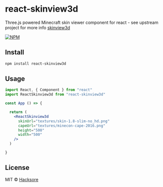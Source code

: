 # react-skinview3d

Three.js powered Minecraft skin viewer component for react - see upstream project for more info [skinview3d](https://github.com/bs-community/skinview3d)

[![NPM](https://img.shields.io/npm/v/react-skinview3d.svg)](https://www.npmjs.com/package/react-skinview3d)

## Install

```bash
npm install react-skinview3d
```

## Usage

```jsx
import React, { Component } from "react"
import ReactSkinview3d from "react-skinview3d"

const App () => {

  return (
    <ReactSkinview3d
      skinUrl="textures/skin-1.8-slim-no_hd.png"
      capeUrl="textures/minecon-cape-2016.png"
      height="500"
      width="500"
    />
  )

}
```

## License

MIT © [Hacksore](https://github.com/Hacksore)
